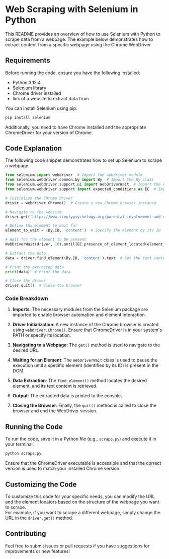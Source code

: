 # Web Scraping with Selenium in Python

This README provides an overview of how to use Selenium with Python to scrape data from a webpage. The example below demonstrates how to extract content from a specific webpage using the Chrome WebDriver.

## Requirements

Before running the code, ensure you have the following installed:

- Python 3.12.4
- Selenium library
- Chrome driver installed
- link of a website to extract data from

You can install Selenium using pip:

```bash
pip install selenium
```

Additionally, you need to have Chrome installed and the appropriate ChromeDriver for your version of Chrome. 

## Code Explanation

The following code snippet demonstrates how to set up Selenium to scrape a webpage:

```python
from selenium import webdriver  # Import the webdriver module
from selenium.webdriver.common.by import By  # Import the By class
from selenium.webdriver.support.ui import WebDriverWait  # Import the WebDriverWait class
from selenium.webdriver.support import expected_conditions as EC  # Import the expected_conditions module

# Initialize the Chrome driver
driver = webdriver.Chrome()  # Create a new Chrome browser instance

# Navigate to the website
driver.get('https://www.simplypsychology.org/parental-involvement-and-student-creativity.html')  # Load the webpage

# Define the element to wait for
element_to_wait = (By.ID, 'content')  # Specify the element by its ID

# Wait for the element to be present
WebDriverWait(driver, 10).until(EC.presence_of_element_located(element_to_wait))  # Wait for the element to appear

# Extract the data
data = driver.find_element(By.ID, 'content').text  # Get the text content of the element

# Print the extracted data
print(data)  # Print the data

# Close the driver
driver.quit()  # Close the browser
```

### Code Breakdown

1. **Imports**: The necessary modules from the Selenium package are imported to enable browser automation and element interaction.

2. **Driver Initialization**: A new instance of the Chrome browser is created using `webdriver.Chrome()`. Ensure that ChromeDriver is in your system's PATH or specify its location.

3. **Navigating to a Webpage**: The `get()` method is used to navigate to the desired URL.

4. **Waiting for an Element**: The `WebDriverWait` class is used to pause the execution until a specific element (identified by its ID) is present in the DOM.

5. **Data Extraction**: The `find_element()` method locates the desired element, and its text content is retrieved.

6. **Output**: The extracted data is printed to the console.

7. **Closing the Browser**: Finally, the `quit()` method is called to close the browser and end the WebDriver session.

## Running the Code

To run the code, save it in a Python file (e.g., `scrape.py`) and execute it in your terminal:

```bash
python scrape.py
```

Ensure that the ChromeDriver executable is accessible and that the correct version is used to match your installed Chrome version.

## Customizing the Code

To customize this code for your specific needs, you can modify the URL and the element locators based on the structure of the webpage you want to scrape.  
For example, if you want to scrape a different webpage, simply change the URL in the `driver.get()` method.

## Contributing
Feel free to submit issues or pull requests if you have suggestions for improvements or new features!
